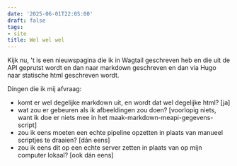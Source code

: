 ```yaml
---
date: '2025-06-01T22:05:00'
draft: false
tags:
- site
title: Wel wel wel
---
```


Kijk nu, 't is een nieuwspagina die ik in Wagtail geschreven heb en die uit de API geprutst wordt en dan naar markdown geschreven en dan via Hugo naar statische html geschreven wordt.

Dingen die ik mij afvraag:

  * komt er wel degelijke markdown uit, en wordt dat wel degelijke html? [ja]
  * wat zou er gebeuren als ik afbeeldingen zou doen? [voorlopig niets, want ik doe er niets mee in het maak-markdown-meapi-gegevens-script]
  * zou ik eens moeten een echte pipeline opzetten in plaats van manueel scriptjes te draaien? [dán eens]
  * zou ik eens dit op een echte server zetten in plaats van op mijn computer lokaal? [ook dán eens]


